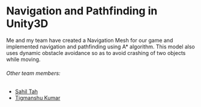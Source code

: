 # Navigation and Pathfinding in Unity3D

Me and my team have created a Navigation Mesh for our game and implemented navigation and pathfinding using A* algorithm. This model also uses dynamic obstacle avoidance so as to avoid crashing of two objects while moving.

###### Other team members:
- [Sahil Tah](https://github.com/Sahil-Tah)
- [Tigmanshu Kumar](https://github.com/TestSubject004)
